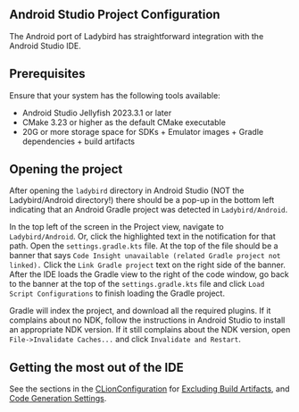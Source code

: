 ## Android Studio Project Configuration

The Android port of Ladybird has straightforward integration with the Android Studio IDE.

## Prerequisites

Ensure that your system has the following tools available:

-   Android Studio Jellyfish 2023.3.1 or later
-   CMake 3.23 or higher as the default CMake executable
-   20G or more storage space for SDKs + Emulator images + Gradle dependencies + build artifacts

## Opening the project

After opening the `ladybird` directory in Android Studio (NOT the Ladybird/Android directory!)
there should be a pop-up in the bottom left indicating that an Android Gradle project was detected
in `Ladybird/Android`.

In the top left of the screen in the Project view, navigate to `Ladybird/Android`. Or, click the
highlighted text in the notification for that path. Open the `settings.gradle.kts` file. At the
top of the file should be a banner that says `Code Insight unavailable (related Gradle project not
linked).` Click the `Link Gradle project` text on the right side of the banner. After the IDE
loads the Gradle view to the right of the code window, go back to the banner at the top of the
`settings.gradle.kts` file and click `Load Script Configurations` to finish loading the Gradle
project.

Gradle will index the project, and download all the required plugins. If it complains about no NDK,
follow the instructions in Android Studio to install an appropriate NDK version. If it still
complains about the NDK version, open `File->Invalidate Caches...` and click `Invalidate and
Restart`.

## Getting the most out of the IDE

See the sections in the [CLionConfiguration](CLionConfiguration.md) for [Excluding Build Artifacts](CLionConfiguration.md#excluding-build-artifacts),
and [Code Generation Settings](CLionConfiguration.md#code-generation-settings).
